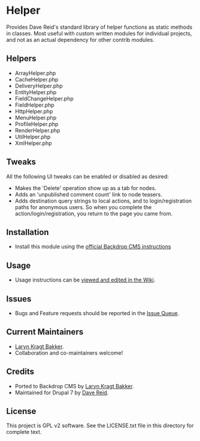 # Helper

Provides Dave Reid's standard library of helper functions as static methods in
classes. Most useful with custom written modules for individual projects, and
not as an actual dependency for other contrib modules.

## Helpers

 - ArrayHelper.php
 - CacheHelper.php
 - DeliveryHelper.php
 - EntityHelper.php
 - FieldChangeHelper.php
 - FieldHelper.php
 - HttpHelper.php
 - MenuHelper.php
 - ProfileHelper.php
 - RenderHelper.php
 - UtilHelper.php
 - XmlHelper.php

## Tweaks

All the following UI tweaks can be enabled or disabled as desired:

 - Makes the 'Delete' operation show up as a tab for nodes.
 - Adds an 'unpublished comment count' link to node teasers.
 - Adds destination query strings to local actions, and to login/registration paths for anonymous users. So when you complete the action/login/registration, you return to the page you came from.

## Installation

- Install this module using the [official Backdrop CMS instructions](https://backdropcms.org/guide/modules)

## Usage

- Usage instructions can be [viewed and edited in the Wiki](https://github.com/backdrop-contrib/helper/wiki).

## Issues

 - Bugs and Feature requests should be reported in the [Issue Queue](https://github.com/backdrop-contrib/helper/issues).

## Current Maintainers

 - [Laryn Kragt Bakker](https://github.com/laryn).
 - Collaboration and co-maintainers welcome!

## Credits

 - Ported to Backdrop CMS by [Laryn Kragt Bakker](https://github.com/laryn).
 - Maintained for Drupal 7 by [Dave Reid](https://www.drupal.org/u/dave-reid).

 ## License

This project is GPL v2 software. See the LICENSE.txt file in this directory for
complete text.

